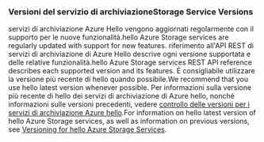### <a name="storage-service-versions"></a><span data-ttu-id="74547-101">Versioni del servizio di archiviazione</span><span class="sxs-lookup"><span data-stu-id="74547-101">Storage Service Versions</span></span>
<span data-ttu-id="74547-102">servizi di archiviazione Azure Hello vengono aggiornati regolarmente con il supporto per le nuove funzionalità.</span><span class="sxs-lookup"><span data-stu-id="74547-102">hello Azure Storage services are regularly updated with support for new features.</span></span> <span data-ttu-id="74547-103">riferimento all'API REST di servizi di archiviazione di Azure Hello descrive ogni versione supportata e delle relative funzionalità.</span><span class="sxs-lookup"><span data-stu-id="74547-103">hello Azure Storage services REST API reference describes each supported version and its features.</span></span> <span data-ttu-id="74547-104">È consigliabile utilizzare la versione più recente di hello quando possibile.</span><span class="sxs-lookup"><span data-stu-id="74547-104">We recommend that you use hello latest version whenever possible.</span></span> <span data-ttu-id="74547-105">Per informazioni sulla versione più recente di hello dei servizi di archiviazione di Azure hello, nonché informazioni sulle versioni precedenti, vedere [controllo delle versioni per i servizi di archiviazione Azure hello](https://msdn.microsoft.com/library/azure/dd894041.aspx).</span><span class="sxs-lookup"><span data-stu-id="74547-105">For information on hello latest version of hello Azure Storage services, as well as information on previous versions, see [Versioning for hello Azure Storage Services](https://msdn.microsoft.com/library/azure/dd894041.aspx).</span></span>  

